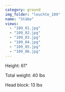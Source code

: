 ```yaml
---
category: ground
img_folder: "leuchte_109"
name: "Stäbe"
views: 
  - "109_01.jpg"
  - "109_02.jpg"
  - "109_03.jpg"
  - "109_04.jpg"
  - "109_05.jpg"
  - "109_06.jpg"
---
```


Height: 61"

Total weight: 40 lbs

Head block: 13 lbs 
